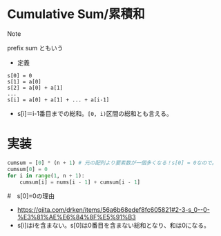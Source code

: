 # Cumulative Sum/累積和
> [!NOTE]
> prefix sum ともいう

- 定義
```
s[0] = 0
s[1] = a[0]
s[2] = a[0] + a[1]
...
s[i] = a[0] + a[1] + ... + a[i-1]
```
- s[i]＝i-1番目までの総和。`[0, i)`区間の総和とも言える。
# 実装
```py
cumsum = [0] * (n + 1) # 元の配列より要素数が一個多くなる！s[0] = 0なので。
cumsum[0] = 0
for i in range(1, n + 1):
    cumsum[i] = nums[i - 1] + cumsum[i - 1]
```

#　s[0]=0の理由
- https://qiita.com/drken/items/56a6b68edef8fc605821#2-3-s_0--0-%E3%81%AE%E6%84%8F%E5%91%B3
- s[i]はiを含まない。s[0]は0番目を含まない総和となり、和は0になる。
